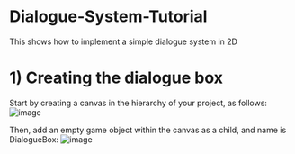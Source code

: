 # Dialogue-System-Tutorial
This shows how to implement a simple dialogue system in 2D

# 1) Creating the dialogue box
Start by creating a canvas in the hierarchy of your project, as follows:
![image](https://user-images.githubusercontent.com/91538155/136015187-666a61d9-f32d-4de6-b130-e51f7ad93854.png)

Then, add an empty game object within the canvas as a child, and name is DialogueBox:
![image](https://user-images.githubusercontent.com/91538155/136016178-f531284d-b2cb-4cd4-9ab4-3eaeaae39c3e.png)
